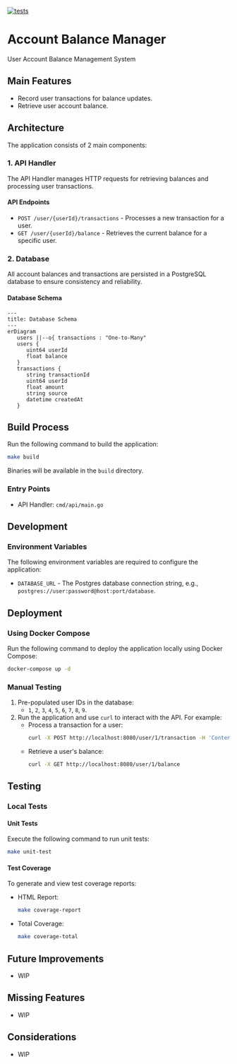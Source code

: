 
[![tests](https://github.com/ildomm/account-balance-manager/actions/workflows/ci.yml/badge.svg?branch=main)](https://github.com/ildomm/account-balance-manager/actions/workflows/ci.yml)

# Account Balance Manager
User Account Balance Management System

## Main Features
- Record user transactions for balance updates.
- Retrieve user account balance.

## Architecture
The application consists of 2 main components:

### 1. API Handler
The API Handler manages HTTP requests for retrieving balances and processing user transactions.

#### API Endpoints
- `POST /user/{userId}/transactions` - Processes a new transaction for a user.
- `GET /user/{userId}/balance` - Retrieves the current balance for a specific user.

### 2. Database
All account balances and transactions are persisted in a PostgreSQL database to ensure consistency and reliability.

#### Database Schema
```mermaid
---
title: Database Schema
---
erDiagram
   users ||--o{ transactions : "One-to-Many"
   users {
      uint64 userId
      float balance
   }
   transactions {
      string transactionId
      uint64 userId
      float amount
      string source
      datetime createdAt
   }
```

## Build Process
Run the following command to build the application:
```bash
make build
```
Binaries will be available in the `build` directory.

### Entry Points
- API Handler: `cmd/api/main.go`

## Development

### Environment Variables
The following environment variables are required to configure the application:
- `DATABASE_URL` - The Postgres database connection string, e.g., `postgres://user:password@host:port/database`.

## Deployment

### Using Docker Compose
Run the following command to deploy the application locally using Docker Compose:
```bash
docker-compose up -d
```


### Manual Testing
1. Pre-populated user IDs in the database:
    - `1`, `2`, `3`, `4`, `5`, `6`, `7`, `8`, `9`.
2. Run the application and use `curl` to interact with the API. For example:
    - Process a transaction for a user:
      ```bash
      curl -X POST http://localhost:8080/user/1/transaction -H 'Content-Type: application/json' -H "Source-Type: game" -d '{"state": "win", "amount": "50.00", "transactionId": "abc123"}' 
      ```
   - Retrieve a user's balance:
     ```bash
     curl -X GET http://localhost:8080/user/1/balance
     ```
## Testing

### Local Tests
#### Unit Tests
Execute the following command to run unit tests:
```bash
make unit-test
```

#### Test Coverage
To generate and view test coverage reports:
- HTML Report:
  ```bash
  make coverage-report
  ```
- Total Coverage:
  ```bash
  make coverage-total
  ```

## Future Improvements
- WIP

## Missing Features
- WIP

## Considerations
- WIP

